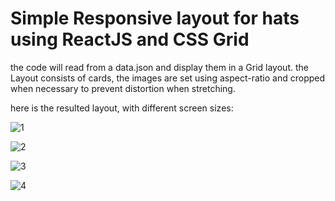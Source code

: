 # Simple Responsive layout for hats using ReactJS and CSS Grid

the code will read from a data.json and display them in a Grid layout. the Layout consists of cards, the images are set using aspect-ratio and cropped when necessary to prevent distortion when stretching.

here is the resulted layout, with different screen sizes:

![1](https://github.com/SaelKhlouf/grid-dynamic-products-layout/assets/42476624/588bf934-509a-4e6a-b8d3-5b63eb08c1a2)

![2](https://github.com/SaelKhlouf/grid-dynamic-products-layout/assets/42476624/98c4c956-4974-44d4-b456-0dedf380974d)

![3](https://github.com/SaelKhlouf/grid-dynamic-products-layout/assets/42476624/1587f5a0-96d1-43a0-8515-086ccbbd9ccc)

![4](https://github.com/SaelKhlouf/grid-dynamic-products-layout/assets/42476624/6d73e2dd-864e-45bd-880b-5224799fe457)
